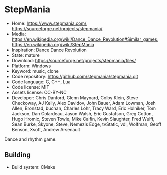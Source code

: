 # StepMania

- Home: https://www.stepmania.com/, https://sourceforge.net/projects/stepmania/
- Media: https://en.wikipedia.org/wiki/Dance_Dance_Revolution#Similar_games, https://en.wikipedia.org/wiki/StepMania
- Inspiration: Dance Dance Revolution
- State: mature
- Download: https://sourceforge.net/projects/stepmania/files/
- Platform: Windows
- Keyword: music, clone
- Code repository: https://github.com/stepmania/stepmania.git
- Code language: C, C++, Lua
- Code license: MIT
- Assets license: CC-BY-NC
- Developer: Chris Danford, Glenn Maynard, Colby Klein, Steve Checkoway, AJ Kelly, Alex Davidov, John Bauer, Adam Lowman, Josh Allen, Bronstad, buchan, Charles Lohr, Tracy Ward, Eric Holniker, Tom Jackson, Dan Colardeau, Jason Walsh, Eric Gustafson, Greg Cotton, Hugo Hromic, Steven Towle, Mike Calfin, Kevin Slaughter, Fred Wulff, Sean Burke, Skyone, Steve, Nemezis Edge, tvStatic, vdl, Wolfman, Geoff Benson, Xsoft, Andrew Arsenault

Dance and rhythm game.

## Building

- Build system: CMake

